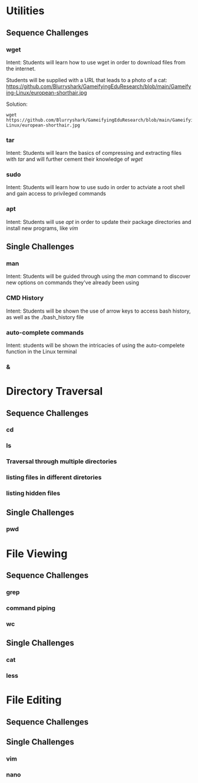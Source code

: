 # Utilities
## Sequence Challenges 
### wget
Intent: Students will learn how to use wget in order to download files from the internet. 

Students will be supplied with a URL that leads to a photo of a cat: https://github.com/Blurryshark/GameifyingEduResearch/blob/main/Gameifying-Linux/european-shorthair.jpg

Solution:
```
wget https://github.com/Blurryshark/GameifyingEduResearch/blob/main/Gameifying-Linux/european-shorthair.jpg
```
### tar
Intent: Students will learn the basics of compressing and extracting files with *tar* and will further cement their knowledge of *wget*
### sudo 
Intent: Students will learn how to use sudo in order to actviate a root shell and gain access to privileged commands
### apt
Intent: Students will use *apt* in order to update their package directories and install new programs, like *vim*
## Single Challenges
### man
Intent: Students will be guided through using the *man* command to discover new options on commands they've already been using
### CMD History
Intent: Students will be shown the use of arrow keys to access bash history, as well as the ./bash_history file
### auto-complete commands
Intent: students will be shown the intricacies of using the auto-compelete function in the Linux terminal
### & 
# Directory Traversal
## Sequence Challenges
### cd
### ls
### Traversal through multiple directories
### listing files in different diretories
### listing hidden files
## Single Challenges
### pwd
# File Viewing
## Sequence Challenges
### grep 
### command piping
### wc
## Single Challenges
### cat
### less
# File Editing
## Sequence Challenges
## Single Challenges
### vim
### nano
